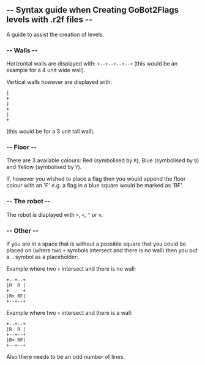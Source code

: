 ## -- Syntax guide when Creating GoBot2Flags levels with .r2f files --

A guide to assist the creation of levels.

### -- Walls --

Horizontal walls are displayed with: `+--+--+--+--+` (this would be an example for a 4 unit wide wall).

Vertical walls however are displayed with: 
```
|
+
|
+
|
+
```
(this would be for a 3 unit tall wall).

### -- Floor --

There are 3 available colours: Red (symbolised by `R`), Blue (symbolised by `B`) and Yellow (symbolised by `Y`).

If, however you wished to place a flag then you would append the floor colour with an 'F' e.g. a flag in a blue square would be marked as 'BF'.

### -- The robot --

The robot is displayed with `>`, `<`, `^` or `v`.

### -- Other --

If you are in a space that is without a possible square that you could be placed on (where two `+` symbols intersect and there is no wall) then you put a `.` symbol as a placeholder: 

Example where two `+` intersect and there is no wall:
```
+--+--+
|R  R |
+  .  +
|R> RF|
+--+--+
```
Example where two `+` intersect and there is a wall:
```
+--+--+
|R  R |
+--+--+
|R> RF|
+--+--+
```
Also there needs to be an odd number of lines.